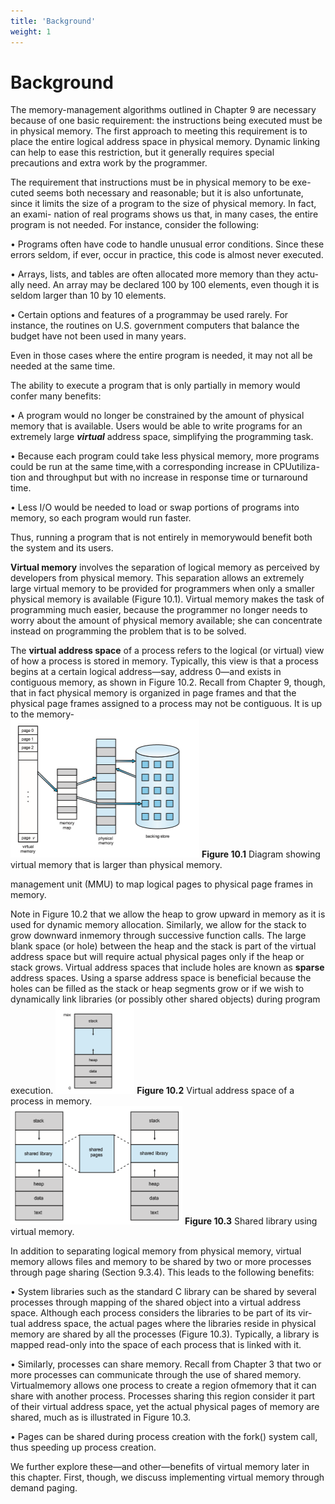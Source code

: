 ```yaml
---
title: 'Background'
weight: 1
---
```


# Background

The memory-management algorithms outlined in Chapter 9 are necessary because of one basic requirement: the instructions being executed must be in physical memory. The first approach to meeting this requirement is to place the entire logical address space in physical memory. Dynamic linking can help to ease this restriction, but it generally requires special precautions and extra work by the programmer.

The requirement that instructions must be in physical memory to be exe- cuted seems both necessary and reasonable; but it is also unfortunate, since it limits the size of a program to the size of physical memory. In fact, an exami- nation of real programs shows us that, in many cases, the entire program is not needed. For instance, consider the following:

• Programs often have code to handle unusual error conditions. Since these errors seldom, if ever, occur in practice, this code is almost never executed.

• Arrays, lists, and tables are often allocated more memory than they actu- ally need. An array may be declared 100 by 100 elements, even though it is seldom larger than 10 by 10 elements.

• Certain options and features of a programmay be used rarely. For instance, the routines on U.S. government computers that balance the budget have not been used in many years.

Even in those cases where the entire program is needed, it may not all be needed at the same time.

The ability to execute a program that is only partially in memory would confer many benefits:

• A program would no longer be constrained by the amount of physical memory that is available. Users would be able to write programs for an extremely large **_virtual_** address space, simplifying the programming task.

• Because each program could take less physical memory, more programs could be run at the same time,with a corresponding increase in CPUutiliza- tion and throughput but with no increase in response time or turnaround time.

• Less I/O would be needed to load or swap portions of programs into memory, so each program would run faster.

Thus, running a program that is not entirely in memorywould benefit both the system and its users.

**Virtual memory** involves the separation of logical memory as perceived by developers from physical memory. This separation allows an extremely large virtual memory to be provided for programmers when only a smaller physical memory is available (Figure 10.1). Virtual memory makes the task of programming much easier, because the programmer no longer needs to worry about the amount of physical memory available; she can concentrate instead on programming the problem that is to be solved.

The **virtual address space** of a process refers to the logical (or virtual) view of how a process is stored in memory. Typically, this view is that a process begins at a certain logical address—say, address 0—and exists in contiguous memory, as shown in Figure 10.2. Recall from Chapter 9, though, that in fact physical memory is organized in page frames and that the physical page frames assigned to a process may not be contiguous. It is up to the memory-  
![Alt text](image-31.png)
**Figure 10.1** Diagram showing virtual memory that is larger than physical memory.

management unit (MMU) to map logical pages to physical page frames in memory.

Note in Figure 10.2 that we allow the heap to grow upward in memory as it is used for dynamic memory allocation. Similarly, we allow for the stack to grow downward inmemory through successive function calls. The large blank space (or hole) between the heap and the stack is part of the virtual address space but will require actual physical pages only if the heap or stack grows. Virtual address spaces that include holes are known as **sparse** address spaces. Using a sparse address space is beneficial because the holes can be filled as the stack or heap segments grow or if we wish to dynamically link libraries (or possibly other shared objects) during program execution.
![Alt text](image-32.png)
**Figure 10.2** Virtual address space of a process in memory.  
![Alt text](image-33.png)
**Figure 10.3** Shared library using virtual memory.

In addition to separating logical memory from physical memory, virtual memory allows files and memory to be shared by two or more processes through page sharing (Section 9.3.4). This leads to the following benefits:

• System libraries such as the standard C library can be shared by several processes through mapping of the shared object into a virtual address space. Although each process considers the libraries to be part of its vir- tual address space, the actual pages where the libraries reside in physical memory are shared by all the processes (Figure 10.3). Typically, a library is mapped read-only into the space of each process that is linked with it.

• Similarly, processes can share memory. Recall from Chapter 3 that two or more processes can communicate through the use of shared memory. Virtualmemory allows one process to create a region ofmemory that it can share with another process. Processes sharing this region consider it part of their virtual address space, yet the actual physical pages of memory are shared, much as is illustrated in Figure 10.3.

• Pages can be shared during process creation with the fork() system call, thus speeding up process creation.

We further explore these—and other—benefits of virtual memory later in this chapter. First, though, we discuss implementing virtual memory through demand paging.